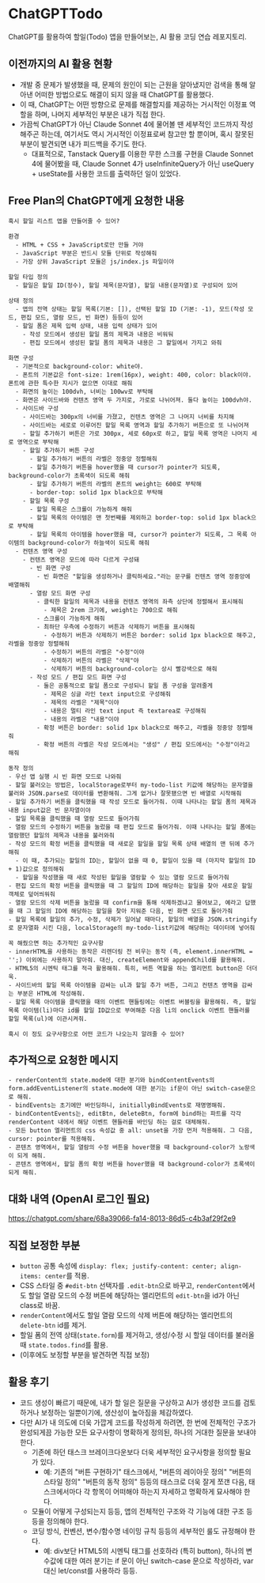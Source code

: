 # ChatGPTTodo
ChatGPT를 활용하여 할일(Todo) 앱을 만들어보는, AI 활용 코딩 연습 레포지토리.

## 이전까지의 AI 활용 현황
- 개발 중 문제가 발생했을 때, 문제의 원인이 되는 근원을 알아냈지만 검색을 통해 알아낸 어떠한 방법으로도 해결이 되지 않을 때 ChatGPT를 활용했다.
- 이 때, ChatGPT는 어떤 방향으로 문제를 해결할지를 제공하는 거시적인 이정표 역할을 하며, 나머지 세부적인 부분은 내가 직접 한다.
- 가끔씩 ChatGPT가 아닌 Claude Sonnet 4에 물어볼 땐 세부적인 코드까지 작성해주곤 하는데, 여기서도 역시 거시적인 이정표로써 참고만 할 뿐이며, 혹시 잘못된 부분이 발견되면 내가 피드백을 주기도 한다.
  - 대표적으로, Tanstack Query를 이용한 무한 스크롤 구현을 Claude Sonnet 4에 물어봤을 때, Claude Sonnet 4가 useInfiniteQuery가 아닌 useQuery + useState를 사용한 코드를 출력하던 일이 있었다.

## Free Plan의 ChatGPT에게 요청한 내용
```
혹시 할일 리스트 앱을 만들어줄 수 있어?

환경
  - HTML + CSS + JavaScript로만 만들 거야
  - JavaScript 부분은 반드시 모듈 단위로 작성해줘
  - 가장 상위 JavaScript 모듈은 js/index.js 파일이야

할일 타입 정의
  - 할일은 할일 ID(정수), 할일 제목(문자열), 할일 내용(문자열)로 구성되어 있어

상태 정의
  - 앱의 전역 상태는 할일 목록(기본: []), 선택된 할일 ID (기본: -1), 모드(작성 모드, 편집 모드, 열람 모드, 빈 화면) 등등이 있어
  - 할일 폼은 제목 입력 상태, 내용 입력 상태가 있어
    - 작성 모드에서 생성된 할일 폼의 제목과 내용은 비워둬
    - 편집 모드에서 생성된 할일 폼의 제목과 내용은 그 할일에서 가지고 와줘

화면 구성
  - 기본적으로 background-color: white야.
  - 폰트의 기본값은 font-size: 1rem(16px), weight: 400, color: black이야. 폰트에 관한 특수한 지시가 없으면 이대로 해줘
  - 화면의 높이는 100dvh, 너비는 100wv로 부탁해
  - 화면은 사이드바와 컨텐츠 영역 두 가지로, 가로로 나뉘어져. 둘다 높이는 100dvh야.
  - 사이드바 구성
    - 사이드바는 300px의 너비를 가졌고, 컨텐츠 영역은 그 나머지 너비를 차지해
    - 사이드바는 세로로 이루어진 할일 목록 영역과 할일 추가하기 버튼으로 또 나뉘어져
    - 할일 추가하기 버튼은 가로 300px, 세로 60px로 하고, 할일 목록 영역은 나머지 세로 영역으로 부탁해
    - 할일 추가하기 버튼 구성
      - 할일 추가하기 버튼의 라벨은 정중앙 정렬해줘
      - 할일 추가하기 버튼을 hover했을 때 cursor가 pointer가 되도록, background-color가 초록색이 되도록 해줘
      - 할일 추가하기 버튼의 라벨의 폰트의 weight는 600로 부탁해
      - border-top: solid 1px black으로 부탁해
    - 할일 목록 구성
      - 할일 목록은 스크롤이 가능하게 해줘
      - 할일 목록의 아이템은 맨 첫번째를 제외하고 border-top: solid 1px black으로 부탁해
      - 할일 목록의 아이템을 hover했을 때, cursor가 pointer가 되도록, 그 목록 아이템의 background-color가 하늘색이 되도록 해줘
  - 컨텐츠 영역 구성
    - 컨텐츠 영역은 모드에 따라 다르게 구성돼
      - 빈 화면 구성
        - 빈 화면은 "할일을 생성하거나 클릭하세요."라는 문구를 컨텐츠 영역 정중앙에 배열해줘
      - 열람 모드 화면 구성
        - 클릭한 할일의 제목과 내용을 컨텐츠 영역의 좌측 상단에 정렬해서 표시해줘
          - 제목은 2rem 크기에, weight는 700으로 해줘
        - 스크롤이 가능하게 해줘
        - 최하단 우측에 수정하기 버튼과 삭제하기 버튼을 표시해줘
          - 수정하기 버튼과 삭제하기 버튼은 border: solid 1px black으로 해주고, 라벨을 정중앙 정렬해줘
          - 수정하기 버튼의 라벨은 "수정"이야
          - 삭제하기 버튼의 라벨은 "삭제"야
          - 삭제하기 버튼의 background-color는 상시 빨강색으로 해줘
      - 작성 모드 / 편집 모드 화면 구성
        - 둘은 공통적으로 할일 폼으로 구성되니 할일 폼 구성을 알려줄게
          - 제목은 싱글 라인 text input으로 구성해줘
          - 제목의 라벨은 "제목"이야
          - 내용은 멀티 라인 text input 즉 textarea로 구성해줘
          - 내용의 라벨은 "내용"이야
        - 확정 버튼은 border: solid 1px black으로 해주고, 라벨을 정중앙 정렬해줘
        - 확정 버튼의 라벨은 작성 모드에서는 "생성" / 편집 모드에서는 "수정"이라고 해줘

동작 정의
- 우선 앱 실행 시 빈 화면 모드로 나와줘
- 할일 불러오는 방법은, localStorage로부터 my-todo-list 키값에 해당하는 문자열을 불러와 JSON.parse로 데이터를 변환해줘. 그게 없거나 잘못됐으면 빈 배열로 시작해줘
- 할일 추가하기 버튼을 클릭했을 때 작성 모드로 들어가줘. 이때 나타나는 할일 폼의 제목과 내용 input값은 빈 문자열이야
- 할일 목록을 클릭했을 때 열람 모드로 들어가줘
- 열람 모드의 수정하기 버튼을 눌렀을 때 편집 모드로 들어가줘. 이때 나타나는 할일 폼에는 열람했던 할일의 제목과 내용을 불러와줘
- 작성 모드의 확정 버튼을 클릭했을 때 새로운 할일을 할일 목록 상태 배열의 맨 뒤에 추가해줘
  - 이 때, 추가되는 할일의 ID는, 할일이 없을 때 0, 할일이 있을 때 (마지막 할일의 ID + 1)값으로 정의해줘
  - 할일을 작성했을 때 새로 작성된 할일을 열람할 수 있는 열람 모드로 들어가줘
- 편집 모드의 확정 버튼을 클릭했을 때 그 할일의 ID에 해당하는 할일을 찾아 새로운 할일 객체로 덮어씌워줘
- 열람 모드의 삭제 버튼을 눌렀을 때 confirm을 통해 삭제하겠냐고 물어보고, 예라고 답했을 때 그 할일의 ID에 해당하는 할일을 찾아 지워준 다음, 빈 화면 모드로 돌아가줘
- 할일 목록에 할일의 추가, 수정, 삭제가 일어날 때마다, 할일의 배열을 JSON.stringify로 문자열화 시킨 다음, localStorage의 my-todo-list키값에 해당하는 데이터에 넣어줘

꼭 해줬으면 하는 추가적인 요구사항
- innerHTML을 사용하는 동작은 리렌더링 전 비우는 동작 (즉, element.innerHTML = '';) 이외에는 사용하지 말아줘. 대신, createElement와 appendChild를 활용해줘.
- HTML5의 시멘틱 태그를 적극 활용해줘. 특히, 버튼 역할을 하는 엘리먼트 button은 더더욱.
- 사이드바의 할일 목록 아이템을 감싸는 ul과 할일 추가 버튼, 그리고 컨텐츠 영역을 감싸는 부분은 HTML에 작성해줘.
- 할일 목록 아이템을 클릭했을 때의 이벤트 핸들링에는 이벤트 버블링을 활용해줘. 즉, 할일 목록 아이템(li)마다 id를 할일 ID값으로 부여해준 다음 li의 onclick 이벤트 핸들러를 할일 목록(ul)에 이관시켜줘.

혹시 이 정도 요구사항으로 어떤 코드가 나오는지 알려줄 수 있어?
```

## 추가적으로 요청한 메시지
```
- renderContent의 state.mode에 대한 분기와 bindContentEvents의 form.addEventListener의 state.mode에 대한 분기는 if문이 아닌 switch-case문으로 해줘.
- bindEvents는 초기에만 바인딩하니, initiallyBindEvents로 재명명해줘.
- bindContentEvents는, editBtn, deleteBtn, form에 bind하는 파트를 각각 renderContent 내에서 해당 이벤트 핸들러를 바인딩 하는 걸로 대체해줘.
- 모든 button 엘리먼트의 css 속성값 중 all: unset을 가장 먼저 적용해줘. 그 다음, cursor: pointer를 적용해줘.
- 콘텐츠 영역에서, 할일 열람의 수정 버튼을 hover했을 때 background-color가 노랑색이 되게 해줘.
- 콘텐츠 영역에서, 할일 폼의 확정 버튼을 hover했을 때 background-color가 초록색이 되게 해줘.
```

## 대화 내역 (OpenAI 로그인 필요)
https://chatgpt.com/share/68a39066-fa14-8013-86d5-c4b3af29f2e9

## 직접 보정한 부분
- `button` 공통 속성에 `display: flex; justify-content: center; align-items: center`를 적용.
- CSS 스타일 중 `#edit-btn` 선택자를 `.edit-btn`으로 바꾸고, `renderContent`에서도 할일 열람 모드의 수정 버튼에 해당하는 엘리먼트의 `edit-btn`을 id가 아닌 class로 바꿈.
- `renderContent`에서도 할일 열람 모드의 삭제 버튼에 해당하는 엘리먼트의 `delete-btn` id를 제거.
- 할일 폼의 전역 상태(`state.form`)를 제거하고, 생성/수정 시 할일 데이터를 불러올 때 `state.todos.find`를 활용.
- (이후에도 보정할 부분을 발견하면 직접 보정)

## 활용 후기
- 코드 생성이 빠르기 때문에, 내가 할 일은 질문을 구상하고 AI가 생성한 코드를 검토하거나 보정하는 일뿐이기에, 생산성이 높아짐을 체감하였다.
- 다만 AI가 내 의도에 더욱 가깝게 코드를 작성하게 하려면, 한 번에 전체적인 구조가 완성되게끔 가능한 모든 요구사항이 명확하게 정의된, 하나의 거대한 질문을 보내야 한다.
  - 기존에 하던 태스크 브레이크다운보다 더욱 세부적인 요구사항을 정의할 필요가 있다.
    - 예: 기존의 "버튼 구현하기" 태스크에서, "버튼의 레이아웃 정의" "버튼의 스타일 정의" "버튼의 동작 정의" 등등의 태스크로 더욱 잘게 쪼갠 다음, 태스크에서마다 각 항목이 어떠해야 하는지 자세하고 명확하게 묘사해야 한다.
  - 모듈이 어떻게 구성되는지 등등, 앱의 전체적인 구조와 각 기능에 대한 구조 등등을 정의해야 한다.
  - 코딩 방식, 컨벤션, 변수/함수명 네이밍 규칙 등등의 세부적인 룰도 규정해야 한다.
    - 예: div보단 HTML5의 시멘틱 태그를 선호하라 (특히 button), 하나의 변수값에 대한 여러 분기는 if 문이 아닌 switch-case 문으로 작성하라, var 대신 let/const를 사용하라 등등.
